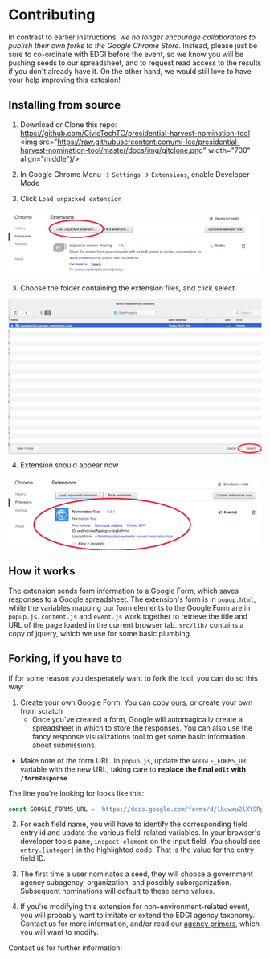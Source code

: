 # Contributing


In contrast to earlier instructions, _we no longer encourage collaborators to publish their own forks to the Google Chrome Store_. Instead, please just be sure to co-ordinate with EDGI before the event, so we know you will be pushing seeds to our spreadsheet, and to request read access to the results if you don't already have it.  On the other hand, we would still love to have your help improving this extesion!

## Installing from source

1.	Download or Clone this repo: https://github.com/CivicTechTO/presidential-harvest-nomination-tool
<img src="https://raw.githubusercontent.com/mi-lee/presidential-harvest-nomination-tool/master/docs/img/gitclone.png" width="700" align="middle")/>

2. In Google Chrome Menu -> `Settings` -> `Extensions`, enable Developer Mode

2. Click `Load unpacked extension`
<img src="https://raw.githubusercontent.com/mi-lee/presidential-harvest-nomination-tool/master/docs/img/loadExtension.png" width="700" align="middle"/>

3. Choose the folder containing the extension files, and click select
<img src="https://raw.githubusercontent.com/mi-lee/presidential-harvest-nomination-tool/master/docs/img/selectDirectory.png" width="700" align="middle"/>

4. Extension should appear now
<img src="https://raw.githubusercontent.com/mi-lee/presidential-harvest-nomination-tool/master/docs/img/postinstallExtension.png" width="700" align="middle"/>


## How it works

The extension sends form information to a Google Form, which saves responses to a Google spreadsheet. The extension's form is in `popup.html`, while the variables mapping our form elements to the Google Form are in `popup.js`. `content.js` and `event.js` work together to retrieve the title and URL of the page loaded in the current browser tab. `src/lib/` contains a copy of jquery, which we use for some basic plumbing.

## Forking, if you have to

If for some reason you desperately want to fork the tool, you can do so this way:

1. Create your own Google Form.  You can copy [ours](https://docs.google.com/forms/d/1kuwxu2lXYSRpkwBj4o9kwjURZL3hgk-mSFoK4qkC4ZI/edit), or create your own from scratch
    * Once you've created a form, Google will automagically create a spreadsheet in which to store the responses. You can also use the fancy response visualizations tool to get some basic information about submissions.
  * Make note of the form URL. In `popup.js`, update the `GOOGLE_FORMS_URL` variable with the new URL, taking care to **replace the final `edit` with `/formResponse`**.

  The line you're looking for looks like this:
  ```js
  const GOOGLE_FORMS_URL = 'https://docs.google.com/forms/d/1kuwxu2lXYSRpkwBj4o9kwjURZL3hgk-mSFoK4qkC4ZI/formResponse';
```

2. For each field name, you will have to identify the corresponding field entry id and update the various field-related variables. In your browser's developer tools pane, `inspect element` on the input field. You should see `entry.[integer]` in the highlighted code. That is the value for the entry field ID.

3. The first time a user nominates a seed, they will choose a government agency subagency, organization, and possibly suborganization. Subsequent nominations will default to these same values. 

4. If you're modifying this extension for  non-environment-related event, you will probably want to imitate or extend the EDGI agency taxonomy. Contact us for more information, and/or read our [agency primers](https://envirodatagov.org/agency-forecasts/), which you will want to modify. 

Contact us for further information!
